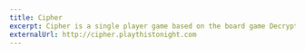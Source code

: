 ```yaml
---
title: Cipher
excerpt: Cipher is a single player game based on the board game Decrypto.
externalUrl: http://cipher.playthistonight.com
---
```

